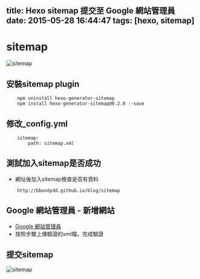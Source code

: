 title: Hexo sitemap 提交至 Google 網站管理員
date: 2015-05-28 16:44:47
tags: [hexo, sitemap]
---

# sitemap

![sitemap](https://googledrive.com/host/0B0pH-JgGVSTDTDQ2TUtIR1FCVE0 "sitemap")

<!-- more -->

## 安裝sitemap plugin

```
	npm uninstall hexo-generator-sitemap
	npm install hexo-generator-sitemap@0.2.0 --save

```

## 修改_config.yml

```
	sitemap:
		path: sitemap.xml
```

## 測試加入sitemap是否成功

- 網址後加入sitemap檢查是否有資料
```
    http://bbandydd.github.io/blog/sitemap
```

## Google  網站管理員 - 新增網站

- [Google 網站管理員](https://www.google.com/webmasters/tools/home?hl=zh-TW&pli=1)
- 按照步驟上傳驗證的xml檔，完成驗證

## 提交sitemap

![sitemap](https://googledrive.com/host/0B0pH-JgGVSTDWGFoUmY0ZXJkZWM "sitemap")
